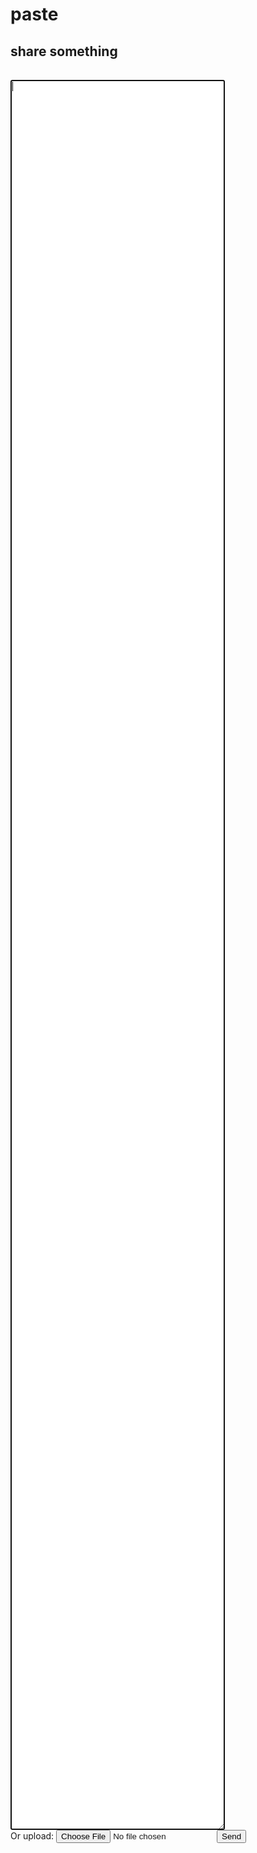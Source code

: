 # paste

## share something

<style>
  textarea {
    margin-top: 1rem;
    grid-column: 1 / span 5;
    height: 70vh;
  }
</style>

<textarea
id="paste"
name="paste"
form="form"
autofocus
placeholder="paste something here..."
rows="10"
cols="40"

> </textarea>

<form
  id="form"
  autocomplete="off"
  action="/paste/"
  enctype="multipart/form-data"
  method="POST"
>
  <label>
    Or upload:
    <input type="file" id="upload" name="upload" form="form" />
  </label>

  <input type="submit" id="submit" value="Send" form="form" />
</form>
